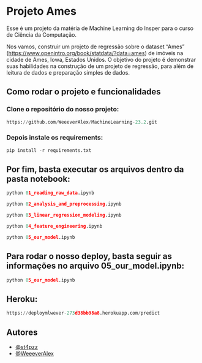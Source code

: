 # Projeto Ames

Esse é um projeto da matéria de Machine Learning do Insper para o curso de Ciência da Computação.

Nos vamos, construir um projeto de regressão sobre o dataset “Ames” (https://www.openintro.org/book/statdata/?data=ames) de imóveis na cidade de Ames, Iowa, Estados Unidos.
O objetivo do projeto é demonstrar suas habilidades na construção de um projeto de regressão, para além de leitura de dados e preparação simples de dados.

## Como rodar o projeto e funcionalidades

### Clone o repositório do nosso projeto:

```py
https://github.com/WeeeverAlex/MachineLearning-23.2.git
```

### Depois instale os requirements:

```py
pip install -r requirements.txt
```

## Por fim, basta executar os arquivos dentro da pasta notebook: 

```py
python 01_reading_raw_data.ipynb
```
```py
python 02_analysis_and_preprocessing.ipynb
```
```py
python 03_linear_regression_modeling.ipynb
```
```py
python 04_feature_engineering.ipynb
```
```py
python 05_our_model.ipynb
```

## Para rodar o nosso deploy, basta seguir as informações no arquivo 05_our_model.ipynb: 
```py
python 05_our_model.ipynb
```

## Heroku:
```py
https://deploymlwever-273d38bb98a8.herokuapp.com/predict
```

## Autores

- [@st4pzz](https://github.com/st4pzz)
- [@WeeeverAlex](https://github.com/WeeeverAlex)
